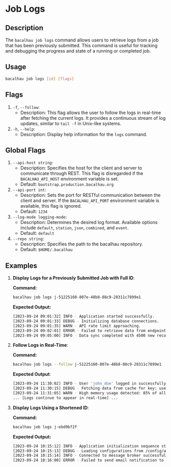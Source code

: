 # Job Logs

## Description

The `bacalhau job logs` command allows users to retrieve logs from a job that has been previously submitted. This command is useful for tracking and debugging the progress and state of a running or completed job.

## Usage

```bash
bacalhau job logs [id] [flags]
```

## Flags

1. `-f`, `--follow`:
   * Description: This flag allows the user to follow the logs in real-time after fetching the current logs. It provides a continuous stream of log updates, similar to `tail -f` in Unix-like systems.
2. `-h`, `--help`:
   * Description: Display help information for the `logs` command.

## Global Flags

1. `--api-host string`:
   * Description: Specifies the host for the client and server to communicate through REST. This flag is disregarded if the `BACALHAU_API_HOST` environment variable is set.
   * Default: `bootstrap.production.bacalhau.org`
2. `--api-port int`:
   * Description: Sets the port for RESTful communication between the client and server. If the `BACALHAU_API_PORT` environment variable is available, this flag is ignored.
   * Default: `1234`
3. `--log-mode logging-mode`:
   * Description: Determines the desired log format. Available options include `default`, `station`, `json`, `combined`, and `event`.
   * Default: `default`
4. `--repo string`:
   * Description: Specifies the path to the bacalhau repository.
   * Default: `$HOME/.bacalhau`

## Examples

1.  **Display Logs for a Previously Submitted Job with Full ID**:

    **Command:**

    ```bash
    bacalhau job logs j-51225160-807e-48b8-88c9-28311c7899e1
    ```

    **Expected Output:**

    ```bash
    [2023-09-24 09:01:32] INFO - Application started successfully.
    [2023-09-24 09:01:33] DEBUG - Initializing database connections.
    [2023-09-24 09:01:35] WARN - API rate limit approaching.
    [2023-09-24 09:02:01] ERROR - Failed to retrieve data from endpoint: /api/v1/data.
    [2023-09-24 09:05:00] INFO - Data sync completed with 4500 new records.
    ```
2.  **Follow Logs in Real-Time**:

    **Command:**

    ```bash
    bacalhau job logs --follow j-51225160-807e-48b8-88c9-28311c7899e1
    ```

    **Expected Output**:

    ```bash
    [2023-09-24 11:30:02] INFO - User 'john_doe' logged in successfully.
    [2023-09-24 11:30:15] DEBUG - Fetching data from cache for key: userSettings_john_doe.
    [2023-09-24 11:31:05] WARN - High memory usage detected: 85% of allocated resources.
    ... [Logs continue to appear in real-time] ...
    ```
3.  **Display Logs Using a Shortened ID**:

    **Command:**

    ```bash
    bacalhau job logs j-ebd9bf2f
    ```

    **Expected Output:**

    ```bash
    [2023-09-24 10:15:12] INFO - Application initialization sequence started.
    [2023-09-24 10:15:13] DEBUG - Loading configurations from /config/app.json.
    [2023-09-24 10:15:14] INFO - Connected to message broker successfully.
    [2023-09-24 10:16:00] ERROR - Failed to send email notification to user@example.com.
    ```
